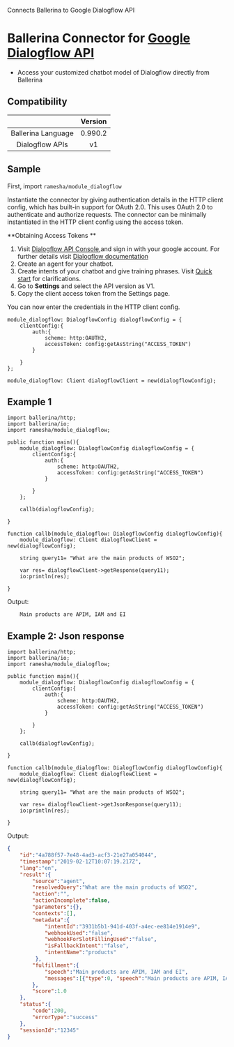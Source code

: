 Connects Ballerina to Google Dialogflow API

# Ballerina Connector for [Google Dialogflow API](https://dialogflow.com)


* Access your customized chatbot model of Dialogflow directly from Ballerina

## Compatibility
|                    |    Version     |  
|:------------------:|:--------------:|
| Ballerina Language | 0.990.2        |
| Dialogflow APIs    | v1             |

## Sample

First, import `ramesha/module_dialogflow`

Instantiate the connector by giving authentication details in the HTTP client config, which has built-in support for OAuth 2.0. This uses OAuth 2.0 to authenticate and authorize requests. The connector can be minimally instantiated in the HTTP client config using the access token.

**Obtaining Access Tokens **

1. Visit [Dialogflow API Console](https://console.dialogflow.com),and sign in with your google account. For further details visit [Dialogflow documentation](https://dialogflow.com/docs/getting-started/create-account)
2. Create an agent for your chatbot.
3. Create intents of your chatbot and give training phrases. Visit [Quick start](https://dialogflow.com/docs/getting-started/first-agent) for clarifications.
4. Go to **Settings** and select the API version as V1.
5. Copy the client access token from the Settings page.

You can now enter the credentials in the HTTP client config.
```ballerina
module_dialogflow: DialogflowConfig dialogflowConfig = {
    clientConfig:{
        auth:{
            scheme: http:OAUTH2,
            accessToken: config:getAsString("ACCESS_TOKEN")
        }

    }
};

module_dialogflow: Client dialogflowClient = new(dialogflowConfig);
```

## Example 1

```ballerina
import ballerina/http;
import ballerina/io;
import ramesha/module_dialogflow;

public function main(){
    module_dialogflow: DialogflowConfig dialogflowConfig = {
        clientConfig:{
            auth:{
                scheme: http:OAUTH2,
                accessToken: config:getAsString("ACCESS_TOKEN")
            }

        }
    };

    callb(dialogflowConfig);

}

function callb(module_dialogflow: DialogflowConfig dialogflowConfig){
    module_dialogflow: Client dialogflowClient = new(dialogflowConfig);

    string query11= "What are the main products of WSO2";

    var res= dialogflowClient->getResponse(query11);
    io:println(res);

}
```

Output:
```
    Main products are APIM, IAM and EI
```

## Example 2: Json response

```ballerina
import ballerina/http;
import ballerina/io;
import ramesha/module_dialogflow;

public function main(){
    module_dialogflow: DialogflowConfig dialogflowConfig = {
        clientConfig:{
            auth:{
                scheme: http:OAUTH2,
                accessToken: config:getAsString("ACCESS_TOKEN")
            }

        }
    };

    callb(dialogflowConfig);

}

function callb(module_dialogflow: DialogflowConfig dialogflowConfig){
    module_dialogflow: Client dialogflowClient = new(dialogflowConfig);

    string query11= "What are the main products of WSO2";

    var res= dialogflowClient->getJsonResponse(query11);
    io:println(res);

}
```

Output:

```json
{
    "id":"4a788f57-7e48-4ad3-acf3-21e27a054044",
    "timestamp":"2019-02-12T10:07:19.217Z",
    "lang":"en",
    "result":{
        "source":"agent",
        "resolvedQuery":"What are the main products of WSO2",
        "action":"",
        "actionIncomplete":false,
        "parameters":{},
        "contexts":[],
        "metadata":{
            "intentId":"3931b5b1-941d-403f-a4ec-ee814e1914e9",
            "webhookUsed":"false",
            "webhookForSlotFillingUsed":"false",
            "isFallbackIntent":"false",
            "intentName":"products"
         },
        "fulfillment":{
            "speech":"Main products are APIM, IAM and EI",
            "messages":[{"type":0, "speech":"Main products are APIM, IAM and EI"}]
        },
        "score":1.0
    },
    "status":{
        "code":200,
        "errorType":"success"
    },
    "sessionId":"12345"
}
```




